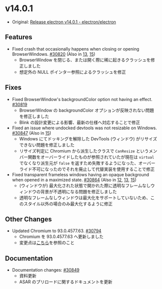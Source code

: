 # v14.0.1

- Original: [Release electron v14.0.1 - electron/electron](https://github.com/electron/electron/releases/tag/v14.0.1)

## Features

- Fixed crash that occasionally happens when closing or opening BrowserWindows. [#30820](https://github.com/electron/electron/pull/30820) (Also in [13](https://github.com/electron/electron/pull/30834), [15](https://github.com/electron/electron/pull/30801))
  - BrowserWindow を閉じる、または開く際に稀に起きるクラッシュを修正しました
  - 想定外の NULL ポインター参照によるクラッシュを修正

## Fixes

- Fixed BrowserWindow's backgroundColor option not having an effect. [#30819](https://github.com/electron/electron/pull/30819)
  - BrowserWindow の backgroundColor オプションが反映されない問題を修正しました
  - Blink の設計変更による影響、最新の仕様へ対応することで修正
- Fixed an issue where undocked devtools was not resizable on Windows. [#30847](https://github.com/electron/electron/pull/30847) (Also in [15](https://github.com/electron/electron/pull/30848))
  - Windows にてドッキングを解除した DevTools (ウィンドウ) がリサイズできない問題を修正しました
  - リサイズ判定に Chromium から派生したクラスで `CanResize` というメンバー関数をオーバーライドしたものが参照されていたが現在は `virtual` でなくなり派生元が `false` を返すため失敗するようになった、オーバーライド不可になったのでそれを廃止して代替実装を使用することで修正
- Fixed transparent frameless windows having an opaque background when opened in a maximized state. [#30864](https://github.com/electron/electron/pull/30864) (Also in [12](https://github.com/electron/electron/pull/30863), [13](https://github.com/electron/electron/pull/30862), [15](https://github.com/electron/electron/pull/30865))
  - (ウィンドウが) 最大化された状態で開かれた際に透明なフレームなしウィンドウの背景が不透明になる問題を修正しました
  - 透明なフレームなしウィンドウは最大化をサポートしていないため、このスタイル以外の場合のみ最大化するように修正

## Other Changes

- Updated Chromium to 93.0.4577.63. [#30794](https://github.com/electron/electron/pull/30794)
  - Chromium を 93.0.4577.63 へ更新しました
  - 変更点は[こちら](https://chromium.googlesource.com/chromium/src/+log/93.0.4577.58..93.0.4577.63?n=10000&pretty=fuller)を参照のこと

## Documentation

- Documentation changes: [#30849](https://github.com/electron/electron/pull/30849)
  - 資料更新
  - ASAR のプリロードに関するドキュメントを更新
